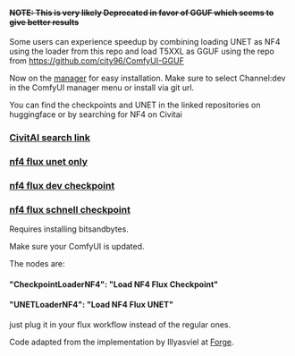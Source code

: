 #### ~~NOTE: This is very likely Deprecated in favor of GGUF which seems to give better results~~ 
Some users can experience speedup by combining loading UNET as NF4 using the loader from this repo and load T5XXL as GGUF using the repo from https://github.com/city96/ComfyUI-GGUF

Now on the [manager](https://github.com/ltdrdata/ComfyUI-Manager) for easy installation. Make sure to select Channel:dev in the ComfyUI manager menu or install via git url.

You can find the checkpoints and UNET in the linked repositories on huggingface or by searching for NF4 on Civitai

### [CivitAI search link](https://civitai.com/search/models?baseModel=Flux.1%20S&baseModel=Flux.1%20D&sortBy=models_v9&query=nf4)

### [nf4 flux unet only](https://huggingface.co/silveroxides/flux1-nf4-unet)

### [nf4 flux dev checkpoint](https://huggingface.co/lllyasviel/flux1-dev-bnb-nf4/blob/main/flux1-dev-bnb-nf4.safetensors)

### [nf4 flux schnell checkpoint](https://huggingface.co/silveroxides/flux1-nf4-weights/blob/main/flux1-schnell-bnb-nf4.safetensors)

Requires installing bitsandbytes.

Make sure your ComfyUI is updated.

The nodes are: 
#### "CheckpointLoaderNF4": "Load NF4 Flux Checkpoint"

#### "UNETLoaderNF4": "Load NF4 Flux UNET"

just plug it in your flux workflow instead of the regular ones.

Code adapted from the implementation by Illyasviel at [Forge](https://github.com/lllyasviel/stable-diffusion-webui-forge).
